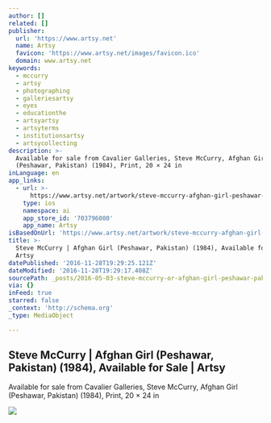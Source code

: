 ```yaml
---
author: []
related: []
publisher:
  url: 'https://www.artsy.net'
  name: Artsy
  favicon: 'https://www.artsy.net/images/favicon.ico'
  domain: www.artsy.net
keywords:
  - mccurry
  - artsy
  - photographing
  - galleriesartsy
  - eyes
  - educationthe
  - artsyartsy
  - artsyterms
  - institutionsartsy
  - artsycollecting
description: >-
  Available for sale from Cavalier Galleries, Steve McCurry, Afghan Girl
  (Peshawar, Pakistan) (1984), Print, 20 × 24 in
inLanguage: en
app_links:
  - url: >-
      https://www.artsy.net/artwork/steve-mccurry-afghan-girl-peshawar-pakistan-1
    type: ios
    namespace: ai
    app_store_id: '703796080'
    app_name: Artsy
isBasedOnUrl: 'https://www.artsy.net/artwork/steve-mccurry-afghan-girl-peshawar-pakistan-1'
title: >-
  Steve McCurry | Afghan Girl (Peshawar, Pakistan) (1984), Available for Sale |
  Artsy
datePublished: '2016-11-28T19:29:25.121Z'
dateModified: '2016-11-28T19:29:17.408Z'
sourcePath: _posts/2016-05-03-steve-mccurry-or-afghan-girl-peshawar-pakistan-1984-ava.md
via: {}
inFeed: true
starred: false
_context: 'http://schema.org'
_type: MediaObject

---
```

<article style=""><h1>Steve McCurry | Afghan Girl (Peshawar, Pakistan) (1984), Available for Sale | Artsy</h1><p>Available for sale from Cavalier Galleries, Steve McCurry, Afghan Girl (Peshawar, Pakistan) (1984), Print, 20 × 24 in</p><img src="https://d32dm0rphc51dk.cloudfront.net/RGQzSocPC3R2CaLrxu8MYQ/large.jpg" /></article>